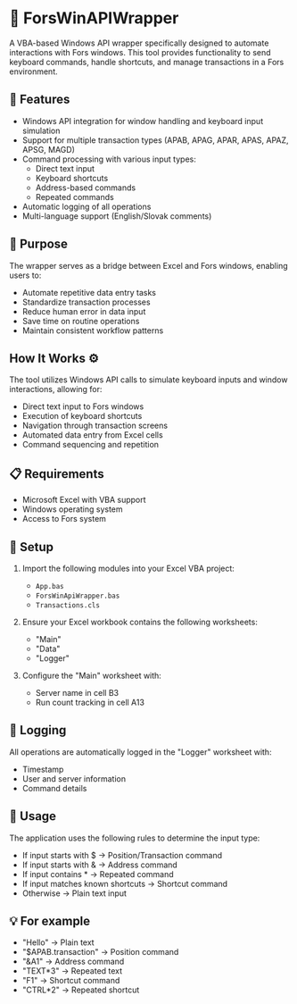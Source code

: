 # 🤖 ForsWinAPIWrapper

A VBA-based Windows API wrapper specifically designed to automate interactions with Fors windows. This tool provides functionality to send keyboard commands, handle shortcuts, and manage transactions in a Fors environment.

## 🚀 Features

-   Windows API integration for window handling and keyboard input simulation
-   Support for multiple transaction types (APAB, APAG, APAR, APAS, APAZ, APSG, MAGD)
-   Command processing with various input types:
    -   Direct text input
    -   Keyboard shortcuts
    -   Address-based commands
    -   Repeated commands
-   Automatic logging of all operations
-   Multi-language support (English/Slovak comments)

## 🎯 Purpose

The wrapper serves as a bridge between Excel and Fors windows, enabling users to:

-   Automate repetitive data entry tasks
-   Standardize transaction processes
-   Reduce human error in data input
-   Save time on routine operations
-   Maintain consistent workflow patterns

## How It Works ⚙️

The tool utilizes Windows API calls to simulate keyboard inputs and window interactions, allowing for:

-   Direct text input to Fors windows
-   Execution of keyboard shortcuts
-   Navigation through transaction screens
-   Automated data entry from Excel cells
-   Command sequencing and repetition

## 📋 Requirements

-   Microsoft Excel with VBA support
-   Windows operating system
-   Access to Fors system

## 🔧 Setup

1. Import the following modules into your Excel VBA project:

    - `App.bas`
    - `ForsWinApiWrapper.bas`
    - `Transactions.cls`

2. Ensure your Excel workbook contains the following worksheets:

    - "Main"
    - "Data"
    - "Logger"

3. Configure the "Main" worksheet with:
    - Server name in cell B3
    - Run count tracking in cell A13

## 📝 Logging

All operations are automatically logged in the "Logger" worksheet with:

-   Timestamp
-   User and server information
-   Command details

## 📖 Usage

The application uses the following rules to determine the input type:

-   If input starts with $ → Position/Transaction command
-   If input starts with & → Address command
-   If input contains \* → Repeated command
-   If input matches known shortcuts → Shortcut command
-   Otherwise → Plain text input

## 💡 For example

-   "Hello" → Plain text
-   "$APAB.transaction" → Position command
-   "&A1" → Address command
-   "TEXT\*3" → Repeated text
-   "F1" → Shortcut command
-   "CTRL\*2" → Repeated shortcut
